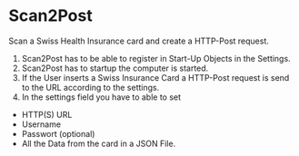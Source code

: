 # Scan2Post
Scan a Swiss Health Insurance card and create a HTTP-Post request.

1. Scan2Post has to be able to register in Start-Up Objects in the Settings. 
2. Scan2Post has to startup the computer is started.
3. If the User inserts a Swiss Insurance Card a HTTP-Post request is send to the URL according to the settings.
4. In the settings field you have to able to set 
 - HTTP(S) URL
 - Username
 - Passwort (optional)
 - All the Data from the card in a JSON File.
